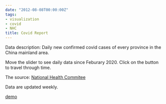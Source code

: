 ```yaml
---
date: "2012-08-08T00:00:00Z"
tags:
- visualization
- covid
- NHC
title: Covid Report
---
```


Data description: Daily new confirmed covid cases of every province in the China mainland area.

Move the slider to see daily data since Feburary 2020. Click on the button to travel through time.

The source: [National Health Commitee](http://www.nhc.gov.cn/xcs/yqtb/list_gzbd.shtml)

Data are updated weekly.

[demo](/covid_report.html)
